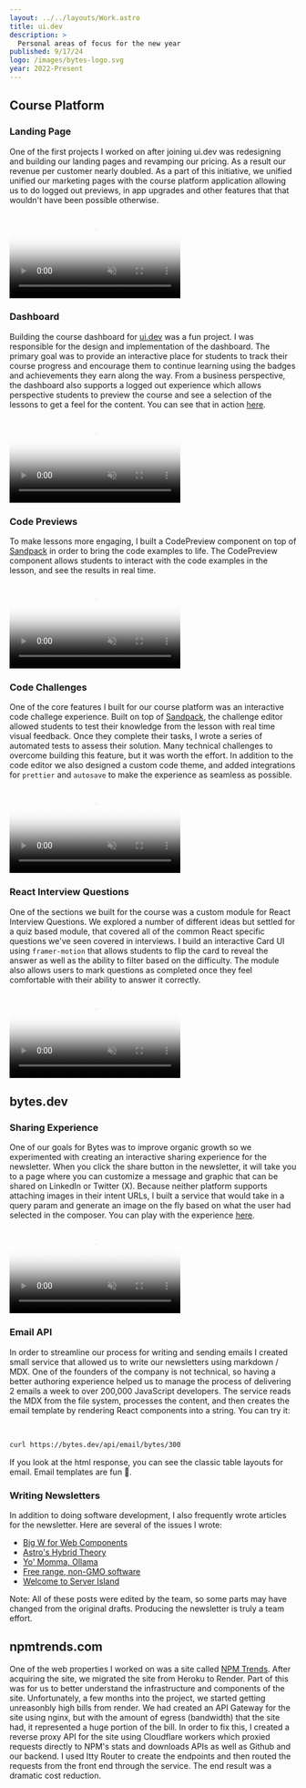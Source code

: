 ```yaml
---
layout: ../../layouts/Work.astro
title: ui.dev
description: >
  Personal areas of focus for the new year
published: 9/17/24
logo: /images/bytes-logo.svg
year: 2022-Present
---
```


## Course Platform

### Landing Page

One of the first projects I worked on after joining ui.dev was redesigning and building our landing pages and revamping our pricing. As a result our revenue per customer nearly doubled. As a part of this initiative, we unified unified our marketing pages with the course platform application allowing us to do logged out previews, in app upgrades and other features that that wouldn't have been possible otherwise.

<div class="overflow-hidden my-8">
  <video class="w-full" autoplay loop muted playsinline poster="/images/landing-page-placeholder.jpg">
    <source src="/video/landing-page.mp4" type="video/mp4" />
  </video>
</div>

### Dashboard

Building the course dashboard for [ui.dev](https://ui.dev) was a fun project. I was responsible for the design and implementation of the dashboard. The primary goal was to provide an interactive place for students to track their course progress and encourage them to continue learning using the badges and achievements they earn along the way. From a business perspective, the dashboard also supports a logged out experience which allows perspective students to preview the course and see a selection of the lessons to get a feel for the content. You can see that in action [here](https://ui.dev/c/react).

<div class="overflow-hidden my-8">
  <video class="w-full" autoplay loop muted playsinline poster="/images/dashboard-placeholder.jpg">
    <source src="/video/dashboard-walkthrough.mp4" type="video/mp4" />
  </video>
</div>

### Code Previews

To make lessons more engaging, I built a CodePreview component on top of [Sandpack](https://sandpack.codesandbox.io/) in order to bring the code examples to life. The CodePreview component allows students to interact with the code examples in the lesson, and see the results in real time.

<div class="overflow-hidden my-8">
  <video class="w-full" autoplay loop muted playsinline poster="/images/code-preview-placeholder.jpg">
    <source src="/video/code-preview.mp4" type="video/mp4" />
  </video>
</div>

### Code Challenges

One of the core features I built for our course platform was an interactive code challege experience. Built on top of [Sandpack](https://sandpack.codesandbox.io/), the challenge editor allowed students to test their knowledge from the lesson with real time visual feedback. Once they complete their tasks, I wrote a series of automated tests to assess their solution. Many technical challenges to overcome building this feature, but it was worth the effort. In addition to the code editor we also designed a custom code theme, and added integrations for `prettier` and `autosave` to make the experience as seamless as possible.

<div class="overflow-hidden my-8">
  <video class="w-full" autoplay loop muted playsinline poster="/images/challenge-editor-placeholder.jpg">
    <source src="/video/challenge-editor.mp4" type="video/mp4" />
  </video>
</div>

### React Interview Questions

One of the sections we built for the course was a custom module for React Interview Questions. We explored a number of different ideas but settled for a quiz based module, that covered all of the common React specific questions we've seen covered in interviews. I build an interactive Card UI using `framer-motion` that allows students to flip the card to reveal the answer as well as the ability to filter based on the difficulty. The module also allows users to mark questions as completed once they feel comfortable with their ability to answer it correctly.

<div class="overflow-hidden my-8">
  <video class="w-full" autoplay loop muted playsinline poster="/images/react-interview-questions-placeholder.jpg">
    <source src="/video/react-interview-questions.mp4" type="video/mp4" />
  </video>
</div>

## bytes.dev

### Sharing Experience

One of our goals for Bytes was to improve organic growth so we experimented with creating an interactive sharing experience for the newsletter. When you click the share button in the newsletter, it will take you to a page where you can customize a message and graphic that can be shared on LinkedIn or Twitter (X). Because neither platform supports attaching images in their intent URLs, I built a service that would take in a query param and generate an image on the fly based on what the user had selected in the composer. You can play with the experience [here](https://bytes.dev/share).

<div class="overflow-hidden my-8">
  <video class="w-full" autoplay loop muted playsinline poster="/images/bytes-share-placeholder.jpg">
    <source src="/video/bytes-share.mp4" type="video/mp4" />
  </video>
</div>

### Email API

In order to streamline our process for writing and sending emails I created small service that allowed us to write our newsletters using markdown / MDX. One of the founders of the company is not technical, so having a better authoring experience helped us to manage the process of delivering 2 emails a week to over 200,000 JavaScript developers. The service reads the MDX from the file system, processes the content, and then creates the email template by rendering React components into a string. You can try it:

<br/>

```bash
curl https://bytes.dev/api/email/bytes/300
```

If you look at the html response, you can see the classic table layouts for email. Email templates are fun 🫠.

### Writing Newsletters

In addition to doing software development, I also frequently wrote articles for the newsletter. Here are several of the issues I wrote:

- [Big W for Web Components](https://bytes.dev/archives/326)
- [Astro's Hybrid Theory](https://bytes.dev/archives/324)
- [Yo' Momma, Ollama](https://bytes.dev/archives/318)
- [Free range, non-GMO software](https://bytes.dev/archives/314)
- [Welcome to Server Island](https://bytes.dev/archives/308)

Note: All of these posts were edited by the team, so some parts may have changed from the original drafts. Producing the newsletter is truly a team effort.

## npmtrends.com

One of the web properties I worked on was a site called [NPM Trends](npmtrends.com). After acquiring the site, we migrated the site from Heroku to Render. Part of this was for us to better understand the infrastructure and components of the site. Unfortunately, a few months into the project, we started getting unreasonbly high bills from render. We had created an API Gateway for the site using nginx, but with the amount of egress (bandwidth) that the site had, it represented a huge portion of the bill. In order to fix this, I created a reverse proxy API for the site using Cloudflare workers which proxied requests directly to NPM's stats and downloads APIs as well as Github and our backend. I used Itty Router to create the endpoints and then routed the requests from the front end through the service. The end result was a dramatic cost reduction.

##
